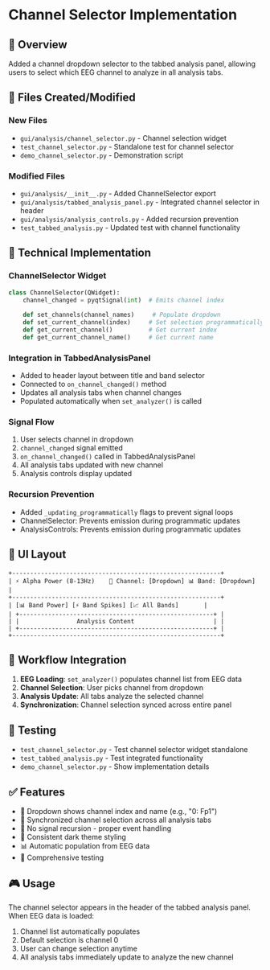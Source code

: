 # Channel Selector Implementation

## 🎯 Overview
Added a channel dropdown selector to the tabbed analysis panel, allowing users to select which EEG channel to analyze in all analysis tabs.

## 📁 Files Created/Modified

### New Files
- `gui/analysis/channel_selector.py` - Channel selection widget
- `test_channel_selector.py` - Standalone test for channel selector
- `demo_channel_selector.py` - Demonstration script

### Modified Files
- `gui/analysis/__init__.py` - Added ChannelSelector export
- `gui/analysis/tabbed_analysis_panel.py` - Integrated channel selector in header
- `gui/analysis/analysis_controls.py` - Added recursion prevention
- `test_tabbed_analysis.py` - Updated test with channel functionality

## 🔧 Technical Implementation

### ChannelSelector Widget
```python
class ChannelSelector(QWidget):
    channel_changed = pyqtSignal(int)  # Emits channel index
    
    def set_channels(channel_names)     # Populate dropdown
    def set_current_channel(index)     # Set selection programmatically  
    def get_current_channel()          # Get current index
    def get_current_channel_name()     # Get current name
```

### Integration in TabbedAnalysisPanel
- Added to header layout between title and band selector
- Connected to `on_channel_changed()` method
- Updates all analysis tabs when channel changes
- Populated automatically when `set_analyzer()` is called

### Signal Flow
1. User selects channel in dropdown
2. `channel_changed` signal emitted
3. `on_channel_changed()` called in TabbedAnalysisPanel
4. All analysis tabs updated with new channel
5. Analysis controls display updated

### Recursion Prevention
- Added `_updating_programmatically` flags to prevent signal loops
- ChannelSelector: Prevents emission during programmatic updates
- AnalysisControls: Prevents emission during programmatic updates

## 🎨 UI Layout
```
+----------------------------------------------------------+
| ⚡ Alpha Power (8-13Hz)    🔌 Channel: [Dropdown] 📊 Band: [Dropdown] |
+----------------------------------------------------------+
| [📊 Band Power] [⚡ Band Spikes] [📈 All Bands]       |
| +------------------------------------------------------+ |
| |                Analysis Content                      | |
| +------------------------------------------------------+ |
+----------------------------------------------------------+
```

## 🔄 Workflow Integration
1. **EEG Loading**: `set_analyzer()` populates channel list from EEG data
2. **Channel Selection**: User picks channel from dropdown
3. **Analysis Update**: All tabs analyze the selected channel
4. **Synchronization**: Channel selection synced across entire panel

## 🧪 Testing
- `test_channel_selector.py` - Test channel selector widget standalone
- `test_tabbed_analysis.py` - Test integrated functionality
- `demo_channel_selector.py` - Show implementation details

## ✅ Features
- 🔌 Dropdown shows channel index and name (e.g., "0: Fp1")
- 🎯 Synchronized channel selection across all analysis tabs
- 🔄 No signal recursion - proper event handling
- 🎨 Consistent dark theme styling
- 📊 Automatic population from EEG data
- 🧪 Comprehensive testing

## 🎮 Usage
The channel selector appears in the header of the tabbed analysis panel. When EEG data is loaded:
1. Channel list automatically populates
2. Default selection is channel 0
3. User can change selection anytime
4. All analysis tabs immediately update to analyze the new channel
